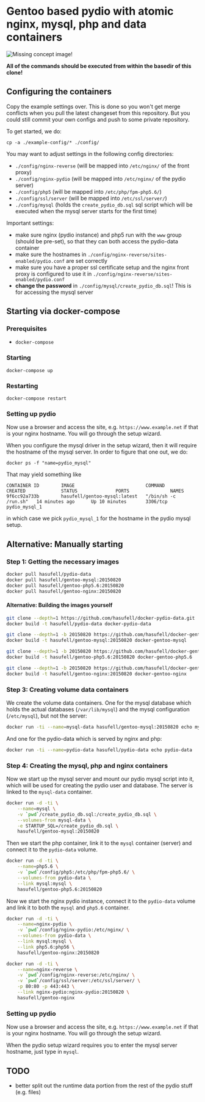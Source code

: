# Gentoo based pydio with atomic nginx, mysql, php and data containers

![Missing concept image!](https://raw.githubusercontent.com/wiki/hasufell/docker-gentoo-pydio/images/concept.png)

__All of the commands should be executed from within the basedir
of this clone!__

## Configuring the containers

Copy the example settings over. This is done so you won't get merge conflicts
when you pull the latest changeset from this repository. But you could still
commit your own configs and push to some private repository.

To get started, we do:
```
cp -a ./example-config/* ./config/
```

You may want to adjust settings in the following config directories:
* `./config/nginx-reverse` (will be mapped into `/etc/nginx/` of the front proxy)
* `./config/nginx-pydio` (will be mapped into `/etc/nginx/` of the pydio server)
* `./config/php5` (will be mapped into `/etc/php/fpm-php5.6/`)
* `./config/ssl/server` (will be mapped into `/etc/ssl/server/`)
* `./config/mysql` (holds the `create_pydio_db.sql` sql script which will be executed when the mysql server starts for the first time)

Important settings:
* make sure nginx (pydio instance) and php5 run with the `www` group (should be pre-set), so that they can both access the pydio-data container
* make sure the hostnames in `./config/nginx-reverse/sites-enabled/pydio.conf` are set correctly
* make sure you have a proper ssl certificate setup and the nginx front proxy is configured to use it in `./config/nginx-reverse/sites-enabled/pydio.conf`
* __change the password__ in `./config/mysql/create_pydio_db.sql`! This is for accessing the mysql server

## Starting via docker-compose

### Prerequisites
* `docker-compose`

### Starting
```
docker-compose up
```

### Restarting
```
docker-compose restart
```

### Setting up pydio

Now use a browser and access the site, e.g. `https://www.example.net` if
that is your nginx hostname. You will go through the setup wizard.

When you configure the mysql driver in the setup wizard, then it will require
the hostname of the mysql server. In order to figure that one out, we do:
```
docker ps -f "name=pydio_mysql"
```

That may yield something like
```
CONTAINER ID        IMAGE                          COMMAND                CREATED             STATUS              PORTS               NAMES
9f6cc92a733b        hasufell/gentoo-mysql:latest   "/bin/sh -c /run.sh"   14 minutes ago      Up 10 minutes       3306/tcp            pydio_mysql_1
```

in which case we pick `pydio_mysql_1` for the hostname in the pydio mysql setup.

## Alternative: Manually starting

### Step 1: Getting the necessary images

```sh
docker pull hasufell/pydio-data
docker pull hasufell/gentoo-mysql:20150820
docker pull hasufell/gentoo-php5.6:20150820
docker pull hasufell/gentoo-nginx:20150820
```

#### Alternative: Building the images yourself

```sh
git clone --depth=1 https://github.com/hasufell/docker-pydio-data.git
docker build -t hasufell/pydio-data docker-pydio-data

git clone --depth=1 -b 20150820 https://github.com/hasufell/docker-gentoo-mysql.git
docker build -t hasufell/gentoo-mysql:20150820 docker-gentoo-mysql

git clone --depth=1 -b 20150820 https://github.com/hasufell/docker-gentoo-php5.6.git
docker build -t hasufell/gentoo-php5.6:20150820 docker-gentoo-php5.6

git clone --depth=1 -b 20150820 https://github.com/hasufell/docker-gentoo-nginx.git
docker build -t hasufell/gentoo-nginx:20150820 docker-gentoo-nginx
```

### Step 3: Creating volume data containers

We create the volume data containers. One for the mysql database which holds
the actual databases (`/var/lib/mysql`) and the mysql configuration (`/etc/mysql`), but not the server:
```sh
docker run -ti --name=mysql-data hasufell/gentoo-mysql:20150820 echo mysql-data
```

And one for the pydio-data which is served by nginx and php:
```sh
docker run -ti --name=pydio-data hasufell/pydio-data echo pydio-data
```

### Step 4: Creating the mysql, php and nginx containers

Now we start up the mysql server and mount our pydio mysql script into it,
which will be used for creating the pydio user and database. The server is linked
to the `mysql-data` container.
```sh
docker run -d -ti \
	--name=mysql \
	-v `pwd`/create_pydio_db.sql:/create_pydio_db.sql \
	--volumes-from mysql-data \
	-e STARTUP_SQL=/create_pydio_db.sql \
	hasufell/gentoo-mysql:20150820
```

Then we start the php container, link it to the `mysql` container (server)
and connect it to the `pydio-data` volume.
```sh
docker run -d -ti \
	--name=php5.6 \
	-v `pwd`/config/php5:/etc/php/fpm-php5.6/ \
	--volumes-from pydio-data \
	--link mysql:mysql \
	hasufell/gentoo-php5.6:20150820
```

Now we start the nginx pydio instance, connect it to the `pydio-data` volume
and link it to both the `mysql` and `php5.6` container.
```sh
docker run -d -ti \
	--name=nginx-pydio \
	-v `pwd`/config/nginx-pydio:/etc/nginx/ \
	--volumes-from pydio-data \
	--link mysql:mysql \
	--link php5.6:php56 \
	hasufell/gentoo-nginx:20150820
```

```sh
docker run -d -ti \
	--name=nginx-reverse \
	-v `pwd`/config/nginx-reverse:/etc/nginx/ \
	-v `pwd`/config/ssl/server:/etc/ssl/server/ \
	-p 80:80 -p 443:443 \
	--link nginx-pydio:nginx-pydio:20150820 \
	hasufell/gentoo-nginx
```

### Setting up pydio

Now use a browser and access the site, e.g. `https://www.example.net` if
that is your nginx hostname. You will go through the setup wizard.

When the pydio setup wizard requires you to enter the mysql server hostname,
just type in `mysql`.


## TODO
* better split out the runtime data portion from the rest of the pydio stuff (e.g. files)
